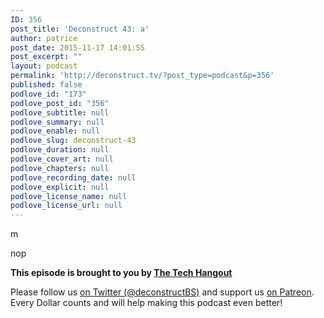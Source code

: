 ```yaml
---
ID: 356
post_title: 'Deconstruct 43: a'
author: patrice
post_date: 2015-11-17 14:01:55
post_excerpt: ""
layout: podcast
permalink: 'http://deconstruct.tv/?post_type=podcast&p=356'
published: false
podlove_id: "173"
podlove_post_id: "356"
podlove_subtitle: null
podlove_summary: null
podlove_enable: null
podlove_slug: deconstruct-43
podlove_duration: null
podlove_cover_art: null
podlove_chapters: null
podlove_recording_date: null
podlove_explicit: null
podlove_license_name: null
podlove_license_url: null
---
```

<p>m</p>
<p>nop</p>
<p><strong>This episode is brought to you by <a href="http://thetechhangout.com">The Tech Hangout</a></strong>
</p>
<p>
Please follow us <a href="http://twitter.com/deconstructBS">on Twitter (@deconstructBS)</a> and support us <a href="http://patreon.com/deconstruct">on Patreon</a>. Every Dollar counts and will help making this podcast even better!
</p>